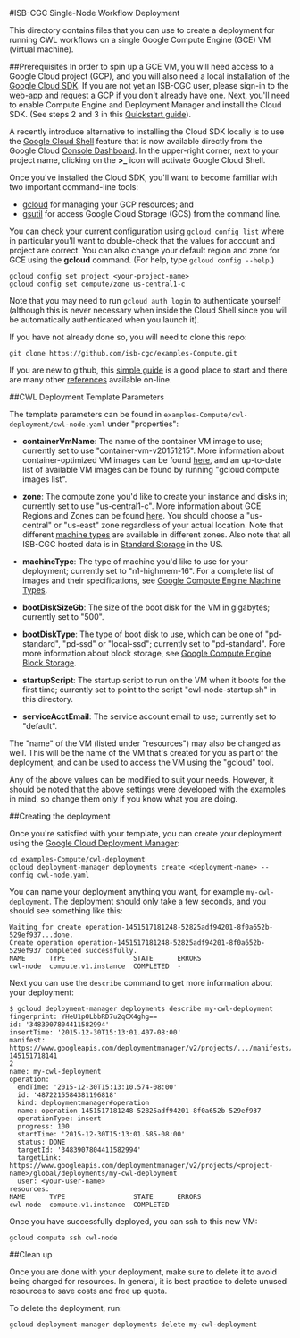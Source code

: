 #ISB-CGC Single-Node Workflow Deployment

This directory contains files that you can use to create a deployment for running CWL workflows on a single Google Compute Engine (GCE) VM (virtual machine).  

##Prerequisites
In order to spin up a GCE VM, you will need access to a Google Cloud project (GCP), and you will also need a local installation of the [Google Cloud SDK](https://cloud.google.com/sdk/).  If you are not yet an ISB-CGC user, please sign-in to the [web-app](https://isb-cgc.appspot.com) and request a GCP if you don't already have one.  Next, you'll need to enable Compute Engine and Deployment Manager and install the Cloud SDK.  (See steps 2 and 3 in this [Quickstart guide](https://cloud.google.com/deployment-manager/quickstart-guide)).

A recently introduce alternative to installing the Cloud SDK locally is to use the [Google Cloud Shell](https://cloud.google.com/cloud-shell/docs/) feature that is now available directly from the Google Cloud [Console Dashboard](https://console.developers.google.com/home/dashboard).  In the upper-right corner, next to your project name, clicking on the **>_** icon will activate Google Cloud Shell.

Once you've installed the Cloud SDK, you'll want to become familiar with two important command-line tools:
* [gcloud](https://cloud.google.com/sdk/gcloud/) for managing your GCP resources; and
* [gsutil](https://cloud.google.com/storage/docs/gsutil?hl=en) for access Google Cloud Storage (GCS) from the command line.

You can check your current configuration using ``gcloud config list`` where in particular you'll want to double-check that the values for account and project are correct.  You can also change your default region and zone for GCE using the **gcloud** command.  (For help, type ``gcloud config --help``.)

```
gcloud config set project <your-project-name>
gcloud config set compute/zone us-central1-c
```

Note that you may need to run ``gcloud auth login`` to authenticate yourself (although this is never necessary when inside the Cloud Shell since you will be automatically authenticated when you launch it).

If you have not already done so, you will need to clone this repo:
```
git clone https://github.com/isb-cgc/examples-Compute.git
```
If you are new to github, this [simple guide](http://rogerdudler.github.io/git-guide/) is a good place to start and there are many other [references](https://help.github.com/articles/good-resources-for-learning-git-and-github/) available on-line.

##CWL Deployment Template Parameters

The template parameters can be found in ``examples-Compute/cwl-deployment/cwl-node.yaml`` under "properties":

- **containerVmName**:  The name of the container VM image to use; currently set to use "container-vm-v20151215".  More information about container-optimized VM images can be found [here](https://cloud.google.com/compute/docs/containers/container_vms), and an up-to-date list of available VM images can be found by running "gcloud compute images list".

- **zone**:  The compute zone you'd like to create your instance and disks in; currently set to use "us-central1-c".  More information about GCE Regions and Zones can be found [here](https://cloud.google.com/compute/docs/zones?hl=en).  You should choose a "us-central" or "us-east" zone regardless of your actual location.  Note that different [machine types](https://cloud.google.com/compute/docs/machine-types) are available in different zones.  Also note that all ISB-CGC hosted data is in [Standard Storage](https://cloud.google.com/storage/docs/standard-storage) in the US.

- **machineType**:  The type of machine you'd like to use for your deployment; currently set to "n1-highmem-16".  For a complete list of images and their specifications, see [Google Compute Engine Machine Types](https://cloud.google.com/compute/docs/machine-types).

- **bootDiskSizeGb**:  The size of the boot disk for the VM in gigabytes; currently set to "500".

- **bootDiskType**:  The type of boot disk to use, which can be one of "pd-standard", "pd-ssd" or "local-ssd"; currently set to "pd-standard".  Fore more information about block storage, see [Google Compute Engine Block Storage](https://cloud.google.com/compute/docs/disks).

- **startupScript**:  The startup script to run on the VM when it boots for the first time; currently set to point to the script "cwl-node-startup.sh" in this directory.

- **serviceAcctEmail**:  The service account email to use; currently set to "default". 

The "name" of the VM (listed under "resources") may also be changed as well.  This will be the name of the VM that's created for you as part of the deployment, and can be used to access the VM using the "gcloud" tool.  

Any of the above values can be modified to suit your needs.  However, it should be noted that the above settings were developed with the examples in mind, so change them only if you know what you are doing.

##Creating the deployment

Once you're satisfied with your template, you can create your deployment using the [Google Cloud Deployment Manager](https://cloud.google.com/deployment-manager/overview):
```
cd examples-Compute/cwl-deployment
gcloud deployment-manager deployments create <deployment-name> --config cwl-node.yaml
```
You can name your deployment anything you want, for example ``my-cwl-deployment``.  The deployment should only take a few seconds, and you should see something like this:
```
Waiting for create operation-1451517181248-52825adf94201-8f0a652b-529ef937...done.
Create operation operation-1451517181248-52825adf94201-8f0a652b-529ef937 completed successfully.
NAME      TYPE                 STATE      ERRORS
cwl-node  compute.v1.instance  COMPLETED  -
```
Next you can use the ``describe`` command to get more information about your deployment:
```
$ gcloud deployment-manager deployments describe my-cwl-deployment
fingerprint: YHeU1pOLbbRD7u2qCX4ghg==
id: '3483907804411582994'
insertTime: '2015-12-30T15:13:01.407-08:00'
manifest: https://www.googleapis.com/deploymentmanager/v2/projects/.../manifests/manifest-145151718141
2
name: my-cwl-deployment
operation:
  endTime: '2015-12-30T15:13:10.574-08:00'
  id: '4872215584381196818'
  kind: deploymentmanager#operation
  name: operation-1451517181248-52825adf94201-8f0a652b-529ef937
  operationType: insert
  progress: 100
  startTime: '2015-12-30T15:13:01.585-08:00'
  status: DONE
  targetId: '3483907804411582994'
  targetLink: https://www.googleapis.com/deploymentmanager/v2/projects/<project-name>/global/deployments/my-cwl-deployment
  user: <your-user-name>
resources:
NAME      TYPE                 STATE      ERRORS
cwl-node  compute.v1.instance  COMPLETED  -
```

Once you have successfully deployed, you can ssh to this new VM:
```
gcloud compute ssh cwl-node
```

##Clean up

Once you are done with your deployment, make sure to delete it to avoid being charged for resources.  In general, it is best practice to delete unused resources to save costs and free up quota.

To delete the deployment, run:
```
gcloud deployment-manager deployments delete my-cwl-deployment
```

